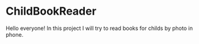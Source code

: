 # ChildBookReader

Hello everyone!
In this project I will try to read books for childs by photo in phone.

